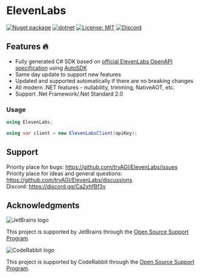 # ElevenLabs

[![Nuget package](https://img.shields.io/nuget/vpre/ElevenLabs)](https://www.nuget.org/packages/ElevenLabs/)
[![dotnet](https://github.com/tryAGI/ElevenLabs/actions/workflows/dotnet.yml/badge.svg?branch=main)](https://github.com/tryAGI/ElevenLabs/actions/workflows/dotnet.yml)
[![License: MIT](https://img.shields.io/github/license/tryAGI/ElevenLabs)](https://github.com/tryAGI/ElevenLabs/blob/main/LICENSE.txt)
[![Discord](https://img.shields.io/discord/1115206893015662663?label=Discord&logo=discord&logoColor=white&color=d82679)](https://discord.gg/Ca2xhfBf3v)

## Features 🔥
- Fully generated C# SDK based on [official ElevenLabs OpenAPI specification](https://raw.githubusercontent.com/ElevenLabs/assemblyai-api-spec/main/openapi.yml) using [AutoSDK](https://github.com/HavenDV/AutoSDK)
- Same day update to support new features
- Updated and supported automatically if there are no breaking changes
- All modern .NET features - nullability, trimming, NativeAOT, etc.
- Support .Net Framework/.Net Standard 2.0

### Usage
```csharp
using ElevenLabs;

using var client = new ElevenLabsClient(apiKey);
```

## Support

Priority place for bugs: https://github.com/tryAGI/ElevenLabs/issues  
Priority place for ideas and general questions: https://github.com/tryAGI/ElevenLabs/discussions  
Discord: https://discord.gg/Ca2xhfBf3v  

## Acknowledgments

![JetBrains logo](https://resources.jetbrains.com/storage/products/company/brand/logos/jetbrains.png)

This project is supported by JetBrains through the [Open Source Support Program](https://jb.gg/OpenSourceSupport).

![CodeRabbit logo](https://opengraph.githubassets.com/1c51002d7d0bbe0c4fd72ff8f2e58192702f73a7037102f77e4dbb98ac00ea8f/marketplace/coderabbitai)

This project is supported by CodeRabbit through the [Open Source Support Program](https://github.com/marketplace/coderabbitai).